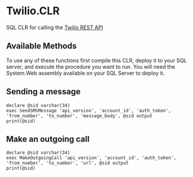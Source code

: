 # Twilio.CLR

SQL CLR for calling the [Twilio REST API](http://www.twilio.com/docs/api/rest/)

## Available Methods

To use any of these functions first compile this CLR, deploy it to your SQL server, and execute the procedure you want to run.
You will need the System.Web assembly available on your SQL Server to deploy it.

## Sending a message

	declare @sid varchar(34)
	exec SendSMSMessage 'api_version', 'account_id', 'auth_token', 'from_number', 'to_number', 'message_body', @sid output
	print(@sid)
	
## Make an outgoing call

	declare @sid varchar(34)
	exec MakeOutgoingCall 'api_version', 'account_id', 'auth_token', 'from_number', 'to_number', 'url', @sid output
	print(@sid)